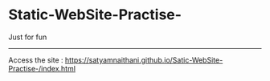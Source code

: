 # Static-WebSite-Practise-
Just for fun<hr>
Access the site : https://satyamnaithani.github.io/Satic-WebSite-Practise-/index.html
